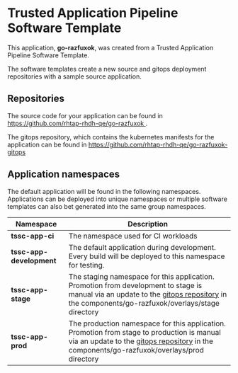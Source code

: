 # Trusted Application Pipeline Software Template

This application, **go-razfuxok**, was created from a Trusted Application Pipeline Software Template.

The software templates create a new source and gitops deployment repositories with a sample source application. 

## Repositories

The source code for your application can be found in [https://github.com/rhtap-rhdh-qe/go-razfuxok ](https://github.com/rhtap-rhdh-qe/go-razfuxok ).
 
The gitops repository, which contains the kubernetes manifests for the application can be found in 
[https://github.com/rhtap-rhdh-qe/go-razfuxok-gitops ](https://github.com/rhtap-rhdh-qe/go-razfuxok-gitops ) 

## Application namespaces 

The default application will be found in the following namespaces. Applications can be deployed into unique namespaces or multiple software templates can also bet generated into the same group namespaces.  

|  Namespace   |  Description   |  
| -------- | -------- |
| **tssc-app-ci** | The namespace used for CI workloads |
| **tssc-app-development** | The default application during development. Every build will be deployed to this namespace for testing. |
| **tssc-app-stage** | The staging namespace for this application. Promotion from development to stage is manual via an update to the [gitops repository](https://github.com/rhtap-rhdh-qe/go-razfuxok-gitops ) in the components/go-razfuxok/overlays/stage directory |
| **tssc-app-prod** | The production namespace for this application. Promotion from stage to production is manual via an update to the [gitops repository](https://github.com/rhtap-rhdh-qe/go-razfuxok-gitops ) in the components/go-razfuxok/overlays/prod directory |